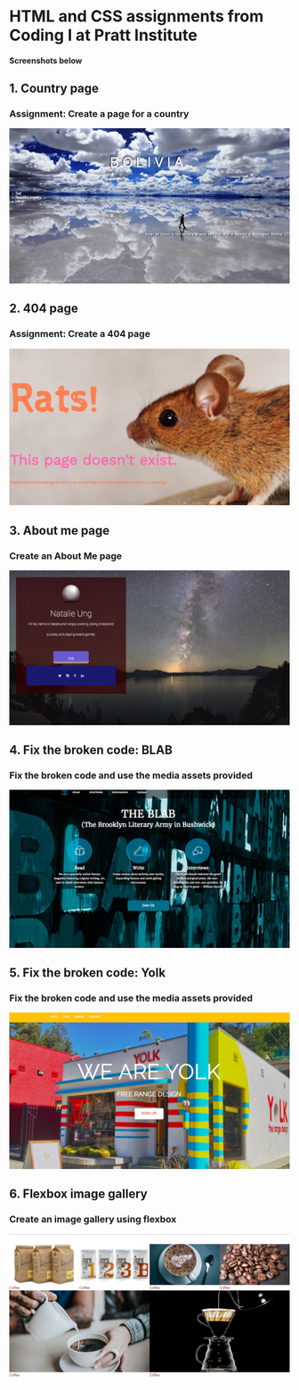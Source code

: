 <h1>HTML and CSS assignments from Coding I at Pratt Institute</h1>
<h4>Screenshots below</h4>

<h2>1. Country page</h2>
<h3>Assignment: Create a page for a country</h3>

![screenshot](country_homework/screenshot_country.png)


<h2>2. 404 page</h2>
<h3>Assignment: Create a 404 page</h3>

![screenshot](country_homework/screenshot_404page.png)


<h2>3. About me page</h2>
<h3>Create an About Me page</h3>

![screenshot](about_me/screenshot_about_me.png "Description goes here")

<h2>4. Fix the broken code: BLAB</h2>
<h3>Fix the broken code and use the media assets provided</h3>

![screenshot](blab/images/screenshot_blab.png)


<h2>5. Fix the broken code: Yolk</h2>
<h3>Fix the broken code and use the media assets provided</h3>

![screenshot](yolk/images/screenshot_yolk.png)


<h2>6. Flexbox image gallery</h2>
<h3>Create an image gallery using flexbox</h3>

![screenshot](flexbox_coffee/images/screenshot_flexbox.png)
